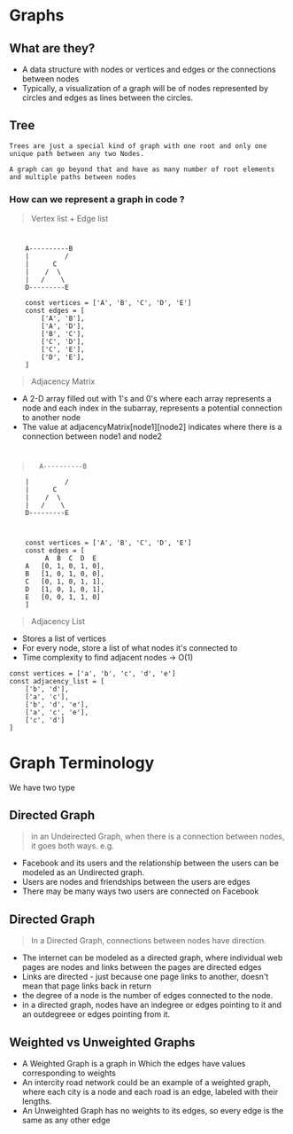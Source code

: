 # Graphs
## What are they?
- A data structure with nodes or vertices and edges or the connections between nodes
- Typically, a visualization of a graph will be of nodes represented by circles and edges as lines between the circles.

## Tree 
```
Trees are just a special kind of graph with one root and only one unique path between any two Nodes.

A graph can go beyond that and have as many number of root elements and multiple paths between nodes
```

### How can we represent a graph in code ?
> Vertex list + Edge list
#
        A----------B
        |         /
        |      C
        |    /  \
        |   /    \
        D---------E

```
    const vertices = ['A', 'B', 'C', 'D', 'E']
    const edges = [
        ['A', 'B'],
        ['A', 'D'],
        ['B', 'C'],
        ['C', 'D'],
        ['C', 'E'],
        ['D', 'E'],
    ]
```

> Adjacency Matrix
- A 2-D array filled out with 1's and 0's where each array represents a node and each index in the subarray, represents a potential connection to another node
- The value at adjacencyMatrix[node1][node2] indicates where there is a connection between node1 and node2
#
>       A----------B
        |         /
        |      C
        |    /  \
        |   /    \
        D---------E
#  

```
    const vertices = ['A', 'B', 'C', 'D', 'E']
    const edges = [
         A  B  C  D  E
    A   [0, 1, 0, 1, 0], 
    B   [1, 0, 1, 0, 0], 
    C   [0, 1, 0, 1, 1], 
    D   [1, 0, 1, 0, 1], 
    E   [0, 0, 1, 1, 0]
    ]
```

> Adjacency List 
- Stores a list of vertices 
- For every node, store a list of what nodes it's connected to
- Time complexity to find adjacent nodes -> O(1)

```
const vertices = ['a', 'b', 'c', 'd', 'e']
const adjacency_list = [
    ['b', 'd'],
    ['a', 'c'],
    ['b', 'd', 'e'],
    ['a', 'c', 'e'],
    ['c', 'd']
]

````
#
# Graph Terminology
We have two type
## Directed Graph
> in an Undeirected Graph, when there is a connection between nodes, it goes both ways.
e.g. 
- Facebook and its users and the relationship between the users can be modeled as an Undirected graph.
- Users are nodes and friendships between the users are edges
- There may be many ways two users are connected on Facebook

## Directed Graph
> In a Directed Graph, connections between nodes have direction.
- The internet can be modeled as a directed graph, where individual web pages are nodes and links between the pages are directed edges
- Links are directed - just because one page links to another, doesn't mean that page links back in return
- the degree of a node is the number of edges connected to the node.
- in a directed graph, nodes have an indegree or edges pointing to it and an outdegreee or edges pointing from it.


## Weighted vs Unweighted Graphs
- A Weighted Graph is a graph in Which the edges have values corresponding to weights
- An intercity road network could be an example of a weighted graph, where each city is a node and each road is an edge, labeled with their lengths.
- An Unweighted Graph has no weights to its edges, so every edge is the same as any other edge